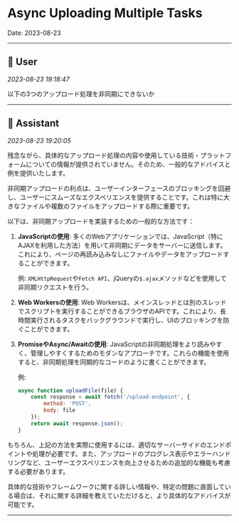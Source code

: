 # Async Uploading Multiple Tasks

Date: 2023-08-23

---

## 👤 User
*2023-08-23 19:18:47*

以下の3つのアップロード処理を非同期にできないか

---

## 🤖 Assistant
*2023-08-23 19:20:05*

残念ながら、具体的なアップロード処理の内容や使用している技術・プラットフォームについての情報が提供されていません。そのため、一般的なアドバイスと例を提供いたします。

非同期アップロードの利点は、ユーザーインターフェースのブロッキングを回避し、ユーザーにスムーズなエクスペリエンスを提供することです。これは特に大きなファイルや複数のファイルをアップロードする際に重要です。

以下は、非同期アップロードを実装するための一般的な方法です：

1. **JavaScriptの使用**: 多くのWebアプリケーションでは、JavaScript（特にAJAXを利用した方法）を用いて非同期にデータをサーバーに送信します。これにより、ページの再読み込みなしにファイルやデータをアップロードすることができます。

   例: `XMLHttpRequest`や`Fetch API`、jQueryの`$.ajax`メソッドなどを使用して非同期リクエストを行う。

2. **Web Workersの使用**: Web Workersは、メインスレッドとは別のスレッドでスクリプトを実行することができるブラウザのAPIです。これにより、長時間実行されるタスクをバックグラウンドで実行し、UIのブロッキングを防ぐことができます。

3. **PromiseやAsync/Awaitの使用**: JavaScriptの非同期処理をより読みやすく、管理しやすくするためのモダンなアプローチです。これらの機能を使用すると、非同期処理を同期的なコードのように書くことができます。

   例:
   ```javascript
   async function uploadFile(file) {
       const response = await fetch('/upload-endpoint', {
           method: 'POST',
           body: file
       });
       return await response.json();
   }
   ```

もちろん、上記の方法を実際に使用するには、適切なサーバーサイドのエンドポイントや処理が必要です。また、アップロードのプログレス表示やエラーハンドリングなど、ユーザーエクスペリエンスを向上させるための追加的な機能も考慮する必要があります。

具体的な技術やフレームワークに関する詳しい情報や、特定の問題に直面している場合は、それに関する詳細を教えていただけると、より具体的なアドバイスが可能です。

---
